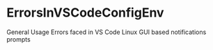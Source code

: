 # ErrorsInVSCodeConfigEnv
General Usage Errors faced in VS Code Linux GUI based notifications prompts
